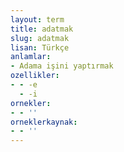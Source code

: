 ```yaml
---
layout: term
title: adatmak
slug: adatmak
lisan: Türkçe
anlamlar:
- Adama işini yaptırmak
ozellikler:
- - -e
  - -i
ornekler:
- - ''
orneklerkaynak:
- - ''
---
```

